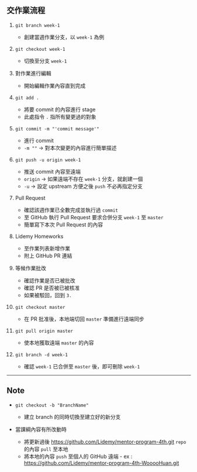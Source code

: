 ## 交作業流程

1. `git branch week-1`
    - 創建當週作業分支，以 `week-1` 為例

2. `git checkout week-1`
    - 切換至分支 `week-1`

3. 對作業進行編輯
    - 開始編輯作業內容直到完成

4. `git add .`
    - 將要 commit 的內容進行 stage
    - 此處指令 `.` 指所有變更過的對象

5. `git commit -m "'commit message'"`
    - 進行 commit 
    - `-m ""` → 對本次變更的內容進行簡單描述

6. `git push -u origin week-1`
    - 推送 commit 內容至遠端
    - `origin` → 如果遠端不存在 `week-1` 分支，就創建一個
    - `-u` → 設定 upstream 方便之後 `push` 不必再指定分支

7. Pull Request
    - 確認該週作業已全數完成並執行過 `commit`
    - 至 GitHub 執行 Pull Request 要求合併分支 `week-1` 至 `master`
    - 簡單寫下本次 Pull Request 的內容

8. Lidemy Homeworks
    - 至作業列表新增作業
    - 附上 GitHub PR 連結

9. 等候作業批改
    - 確認作業是否已被批改
    - 確認 PR 是否被已被核准
    - 如果被駁回，回到 `3.`

10. `git checkout master`
    - 在 PR 批准後，本地端切回 `master` 準備進行遠端同步

11. `git pull origin master`
    - 使本地獲取遠端 `master` 的內容

12. `git branch -d week-1`
    - 確認 `week-1` 已合併至 `master` 後，即可刪除 `week-1`

---

## Note

- `git checkout -b "BranchName"`
    - 建立 branch 的同時切換至建立好的新分支

- 當課綱內容有所改動時
    - 將更新過後 https://github.com/Lidemy/mentor-program-4th.git `repo` 的內容 `pull` 至本地
    - 將本地的內容 `push` 至個人的 GitHub 遠端 - ex : https://github.com/Lidemy/mentor-program-4th-WooooHuan.git
